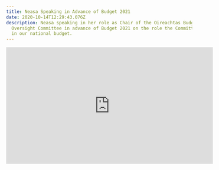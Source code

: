 ```yaml
---
title: Neasa Speaking in Advance of Budget 2021
date: 2020-10-14T12:29:43.076Z
description: Neasa speaking in her role as Chair of the Oireachtas Budgetary
  Oversight Committee in advance of Budget 2021 on the role the Committee plays
  in our national budget.
---
```

<iframe width="560" height="315" src="https://www.youtube.com/embed/IeMhtwpnlG0" frameborder="0" allow="accelerometer; autoplay; clipboard-write; encrypted-media; gyroscope; picture-in-picture" allowfullscreen></iframe>
